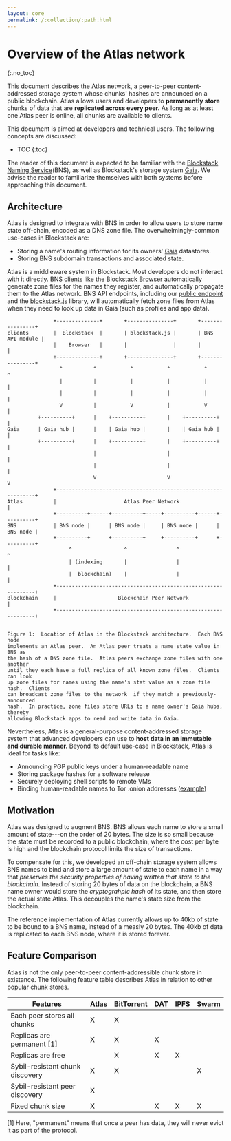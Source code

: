 ```yaml
---
layout: core
permalink: /:collection/:path.html
---
```

#  Overview of the Atlas network
{:.no_toc}

This document describes the Atlas network, a peer-to-peer content-addressed
storage system whose chunks' hashes are announced on a public blockchain. Atlas
allows users and developers to **permanently store** chunks of data that are
**replicated across every peer.**  As long as at least one Atlas peer is online,
all chunks are available to clients.

This document is aimed at developers and technical users.  The following
concepts are discussed:

* TOC
{:toc}

The reader of this document is expected to be familiar with the [Blockstack Naming Service]({{site.baseurl}}/core/naming/introduction.html)(BNS), as well as Blockstack's
storage system [Gaia](https://github.com/blockstack/gaia).  We advise the reader
to familiarize themselves with both systems before approaching this document.

## Architecture

Atlas is designed to integrate with BNS in order to allow users to
store name state off-chain, encoded as a DNS zone file.
The overwhelmingly-common use-cases in Blockstack are:

* Storing a name's routing information for its owners' [Gaia](https://github.com/blockstack/gaia)
datastores.
* Storing BNS subdomain transactions and associated state.

Atlas is a middleware system in Blockstack.  Most developers do not
interact with it directly.  BNS clients like the
[Blockstack Browser](https://github.com/blockstack/blockstack-browser)
automatically generate zone files for the names they register, and automatically
propagate them to the Atlas network.  BNS API endpoints, including our
[public endpoint](https://core.blockstack.org) and the
[blockstack.js](https://github.com/blockstack/blockstack.js) library,
will automatically fetch zone files from Atlas when they need to look
up data in Gaia (such as profiles and app data).

```
               +--------------+       +---------------+       +----------------+
clients        |  Blockstack  |       | blockstack.js |       | BNS API module |
               |    Browser   |       |               |       |                |
               +--------------+       +---------------+       +----------------+
                 ^          ^           ^           ^           ^            ^
                 |          |           |           |           |            |
                 |          |           |           |           |            |
                 V          |           V           |           V            |
          +----------+      |    +----------+       |    +----------+        |
Gaia      | Gaia hub |      |    | Gaia hub |       |    | Gaia hub |        |
          +----------+      |    +----------+       |    +----------+        |
                            |                       |                        |
                            |                       |                        |
                            V                       V                        V
               +---------------------------------------------------------------+
Atlas          |                      Atlas Peer Network                       |
               +----------+------+----------+-----+----------+------+----------+
BNS            | BNS node |      | BNS node |     | BNS node |      | BNS node |
               +----------+      +----------+     +----------+      +----------+
                    ^                 ^                ^                 ^
                    | (indexing       |                |                 |
                    |  blockchain)    |                |                 |
               +---------------------------------------------------------------+
Blockchain     |                    Blockchain Peer Network                    |
               +---------------------------------------------------------------+


Figure 1:  Location of Atlas in the Blockstack architecture.  Each BNS node
implements an Atlas peer.  An Atlas peer treats a name state value in BNS as
the hash of a DNS zone file.  Atlas peers exchange zone files with one another
until they each have a full replica of all known zone files.  Clients can look
up zone files for names using the name's stat value as a zone file hash.  Clients
can broadcast zone files to the network  if they match a previously-announced
hash.  In practice, zone files store URLs to a name owner's Gaia hubs, thereby
allowing Blockstack apps to read and write data in Gaia.
```

Nevertheless, Atlas is a general-purpose content-addressed storage
system that advanced developers can use to **host data in an immutable
and durable manner.**  Beyond its default use-case in Blockstack,
Atlas is ideal for tasks like:

* Announcing PGP public keys under a human-readable name
* Storing package hashes for a software release
* Securely deploying shell scripts to remote VMs
* Binding human-readable names to Tor .onion addresses
  ([example](https://github.com/blockstack-packages/blockstack-tor))

## Motivation

Atlas was designed to augment BNS.  BNS allows each name to store a small
amount of state---on the order of 20 bytes.  The size is so small because the
state must be recorded to a public blockchain, where the cost per byte is
high and the blockchain protocol limits the size of transactions.

To compensate for this, we developed an off-chain storage system allows BNS
names to bind and store a large amount of state to each name in a way that
*preserves the security properties of having written that state to the
blockchain*.  Instead of storing 20 bytes of data on the blockchain, a BNS name
owner would store the *cryptograhpic hash* of its state, and then store the actual state
Atlas.  This decouples the name's state size from the blockchain.

The reference implementation of Atlas currently allows up to 40kb of state to be
bound to a BNS name, instead of a measly 20 bytes.  The 40kb of data is
replicated to each BNS node, where it is stored forever.

## Feature Comparison

Atlas is not the only peer-to-peer content-addressible chunk store in existance.  The following
feature table describes Atlas in relation to other popular chunk stores.

| **Features**                | Atlas | BitTorrent | [DAT](https://datproject.org/) | [IPFS](https://ipfs.io) | [Swarm](https://github.com/ethersphere/swarm) |
|-----------------------------|-------|------------|--------------------------------|-------------------------|-----------------------------------------------|
| Each peer stores all chunks | X     | X          |        |                         |                                               |
| Replicas are permanent [1]  | X     | X          | X  |    |    |
| Replicas are free           |       | X          | X  | X   |   |
| Sybil-resistant chunk discovery | X | X          |    |    | X |
| Sybil-resistant peer discovery  | X |  |  |  |  |
| Fixed chunk size             | X      |          | X   |  X  |   X  |

[1] Here, "permanent" means that once a peer has data, they will never evict it
as part of the protocol.
